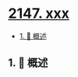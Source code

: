 # [2147. xxx](https://github.com/Tdahuyou/TNotes.leetcode/tree/main/notes/2147.%20xxx)

<!-- region:toc -->

- [1. 📝 概述](#1--概述)

<!-- endregion:toc -->

## 1. 📝 概述
